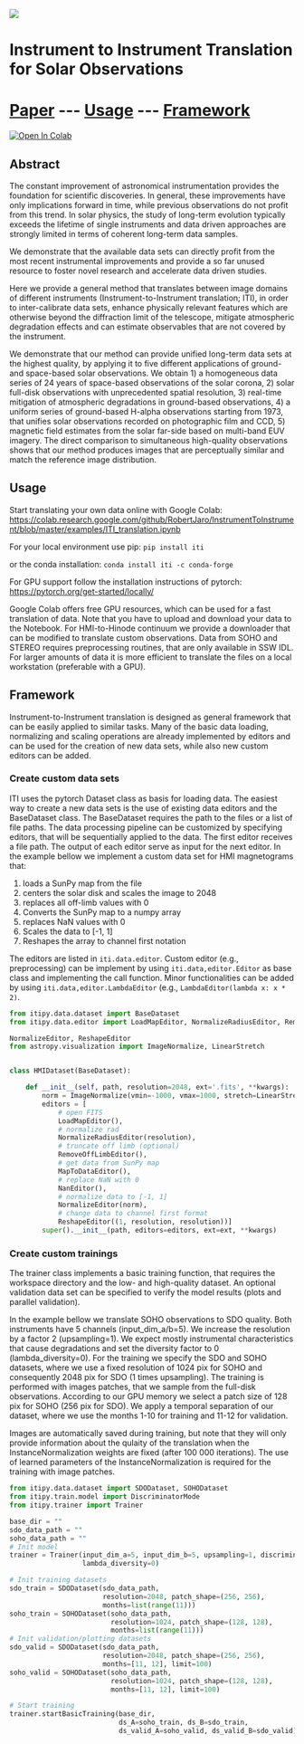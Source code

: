 ![](images/HinodeEnhanced_v2.jpg)
# Instrument to Instrument Translation for Solar Observations

# [Paper](#paper) --- [Usage](#usage) --- [Framework](#framework) 

[![Open In Colab](https://colab.research.google.com/assets/colab-badge.svg)](https://colab.research.google.com/github/RobertJaro/InstrumentToInstrument/blob/master/examples/ITI_translation.ipynb)

## Abstract
The constant improvement of astronomical instrumentation provides the foundation for scientific discoveries. In general, these improvements have only implications forward in time, while previous observations do not profit from this trend. In solar physics, the study of long-term evolution typically exceeds the lifetime of single instruments and data driven approaches are strongly limited in terms of coherent long-term data samples.

We demonstrate that the available data sets can directly profit from the most recent instrumental improvements and provide a so far unused resource to foster novel research and accelerate data driven studies.

Here we provide a general method that translates between image domains of different instruments (Instrument-to-Instrument translation; ITI), in order to inter-calibrate data sets, enhance physically relevant features which are otherwise beyond the diffraction limit of the telescope, mitigate atmospheric degradation effects and can estimate observables that are not covered by the instrument.

We demonstrate that our method can provide unified long-term data sets at the highest quality, by applying it to five different applications of ground- and space-based solar observations. We obtain 1) a homogeneous data series of 24 years of space-based observations of the solar corona, 2) solar full-disk observations with unprecedented spatial resolution, 3) real-time mitigation of atmospheric degradations in ground-based observations, 4) a uniform series of ground-based H-alpha observations starting from 1973, that unifies solar observations recorded on photographic film and CCD, 5) magnetic field estimates from the solar far-side based on multi-band EUV imagery. The direct comparison to simultaneous high-quality observations shows that our method produces images that are perceptually similar and match the reference image distribution.

## Usage

Start translating your own data online with Google Colab:
https://colab.research.google.com/github/RobertJaro/InstrumentToInstrument/blob/master/examples/ITI_translation.ipynb

For your local environment use pip:
``
pip install iti
``

or the conda installation:
``
conda install iti -c conda-forge
``

For GPU support follow the installation instructions of pytorch: https://pytorch.org/get-started/locally/


Google Colab offers free GPU resources, which can be used for a fast translation of data. 
Note that you have to upload and download your data to the Notebook. For HMI-to-Hinode continuum we provide a downloader that can be modified to translate custom observations. Data from SOHO and STEREO requires preprocessing routines, that are only available in SSW IDL. 
For larger amounts of data it is more efficient to translate the files on a local workstation (preferable with a GPU).

## Framework

Instrument-to-Instrument translation is designed as general framework that can be easily applied to similar tasks.
Many of the basic data loading, normalizing and scaling operations are already implemented by editors and can be used for the creation of new data sets, while also new custom editors can be added.


### Create custom data sets

ITI uses the pytorch Dataset class as basis for loading data.
The easiest way to create a new data sets is the use of existing data editors and the BaseDataset class.
The BaseDataset requires the path to the files or a list of file paths. 
The data processing pipeline can be customized by specifying editors, that will be sequentially applied to the data.
The first editor receives a file path. The output of each editor serve as input for the next editor.
In the example bellow we implement a custom data set for HMI magnetograms that:
1) loads a SunPy map from the file
2) centers the solar disk and scales the image to 2048
3) replaces all off-limb values with 0
4) Converts the SunPy map to a numpy array
5) replaces NaN values with 0
6) Scales the data to [-1, 1]
7) Reshapes the array to channel first notation

The editors are listed in ``iti.data.editor``. Custom editor (e.g., preprocessing) can be implement by using ``iti.data,editor.Editor`` as base class and implementing the call function.
Minor functionalities can be added by using ``iti.data,editor.LambdaEditor`` (e.g., ``LambdaEditor(lambda x: x * 2)``.

```python
from itipy.data.dataset import BaseDataset
from itipy.data.editor import LoadMapEditor, NormalizeRadiusEditor, RemoveOffLimbEditor, MapToDataEditor, NanEditor,

NormalizeEditor, ReshapeEditor
from astropy.visualization import ImageNormalize, LinearStretch


class HMIDataset(BaseDataset):

    def __init__(self, path, resolution=2048, ext='.fits', **kwargs):
        norm = ImageNormalize(vmin=-1000, vmax=1000, stretch=LinearStretch(), clip=True)
        editors = [
            # open FITS
            LoadMapEditor(),
            # normalize rad
            NormalizeRadiusEditor(resolution),
            # truncate off limb (optional)
            RemoveOffLimbEditor(),
            # get data from SunPy map
            MapToDataEditor(),
            # replace NaN with 0
            NanEditor(),
            # normalize data to [-1, 1]
            NormalizeEditor(norm),
            # change data to channel first format
            ReshapeEditor((1, resolution, resolution))]
        super().__init__(path, editors=editors, ext=ext, **kwargs)
```

### Create custom trainings

The trainer class implements a basic training function, that requires the workspace directory and the low- and high-quality dataset.
An optional validation data set can be specified to verify the model results (plots and parallel validation).

In the example bellow we translate SOHO observations to SDO quality. Both instruments have 5 channels (input_dim_a/b=5). We increase the resolution by a factor 2 (upsampling=1). 
We expect mostly instrumental characteristics that cause degradations and set the diversity factor to 0 (lambda_diversity=0).
For the training we specify the SDO and SOHO datasets, where we use a fixed resolution of 1024 pix for SOHO and consequently 2048 pix for SDO (1 times upsampling).
The training is performed with images patches, that we sample from the full-disk observations. According to our GPU memory we select a patch size of 128 pix for SOHO (256 pix for SDO).
We apply a temporal separation of our dataset, where we use the months 1-10 for training and 11-12 for validation.

Images are automatically saved during training, but note that they will only provide information about the qulaity of the 
translation when the InstanceNormalization weights are fixed (after 100 000 iterations).
The use of learned parameters of the InstanceNormalization is required for the training with image patches.

```python
from itipy.data.dataset import SDODataset, SOHODataset
from itipy.train.model import DiscriminatorMode
from itipy.trainer import Trainer

base_dir = ""
sdo_data_path = ""
soho_data_path = ""
# Init model
trainer = Trainer(input_dim_a=5, input_dim_b=5, upsampling=1, discriminator_mode=DiscriminatorMode.CHANNELS,
                  lambda_diversity=0)

# Init training datasets
sdo_train = SDODataset(sdo_data_path,
                       resolution=2048, patch_shape=(256, 256),
                       months=list(range(11)))
soho_train = SOHODataset(soho_data_path,
                         resolution=1024, patch_shape=(128, 128),
                         months=list(range(11)))
# Init validation/plotting datasets
sdo_valid = SDODataset(sdo_data_path,
                       resolution=2048, patch_shape=(256, 256),
                       months=[11, 12], limit=100)
soho_valid = SOHODataset(soho_data_path,
                         resolution=1024, patch_shape=(128, 128),
                         months=[11, 12], limit=100)

# Start training
trainer.startBasicTraining(base_dir,
                           ds_A=soho_train, ds_B=sdo_train,
                           ds_valid_A=soho_valid, ds_valid_B=sdo_valid)
```